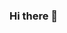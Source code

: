 ### Hi there 👋

<!--
**sachinkatageri/sachinkatageri** is a ✨ _special_ ✨ repository because its `README.md` (this file) appears on your GitHub profile.

Here are some ideas to get you started:

- 🔭 I’m currently working on The Spark Foundation
- 🌱 I’m currently learning Deep Learning
- 👯 I’m looking to collaborate on Machine Learning projects
- 🤔 I’m looking for help with ...
- 💬 Ask me about Data analytics
- 📫 How to reach me: ...whatsapp
- 😄 Pronouns: ...Meow Meow
- ⚡ Fun fact: Hippie for Life
-->
